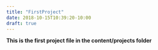 ```yaml
---
title: "FirstProject"
date: 2018-10-15T10:39:20-10:00
draft: true
---
```


**This is the first project file in the content/projects folder**
